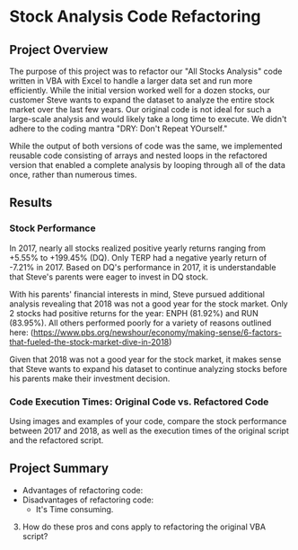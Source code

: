 # Stock Analysis Code Refactoring
  
## Project Overview

The purpose of this project was to refactor our "All Stocks Analysis" code written in VBA with Excel to handle a larger data set and run more efficiently. While the initial version worked well for a dozen stocks, our customer Steve wants to expand the dataset to analyze the entire stock market over the last few years. Our original code is not ideal for such a large-scale analysis and would likely take a long time to execute. We didn't adhere to the coding mantra "DRY: Don't Repeat YOurself." 

While the output of both versions of code was the same, we implemented reusable code consisting of arrays and nested loops in the refactored version that enabled a complete analysis by looping through all of the data once, rather than numerous times.

## Results

### Stock Performance

In 2017, nearly all stocks realized positive yearly returns ranging from +5.55% to +199.45% (DQ). Only TERP had a negative yearly return of -7.21% in 2017. Based on DQ's performance in 2017, it is understandable that Steve's parents were eager to invest in DQ stock.

With his parents' financial interests in mind, Steve pursued additional analysis revealing that 2018 was not a good year for the stock market. Only 2 stocks had positive returns for the year: ENPH (81.92%) and RUN (83.95%). All others performed poorly for a variety of reasons outlined here: 
(https://www.pbs.org/newshour/economy/making-sense/6-factors-that-fueled-the-stock-market-dive-in-2018)
 
Given that 2018 was not a good year for the stock market, it makes sense that Steve wants to expand his dataset to continue analyzing stocks before his parents make their investment decision. 

### Code Execution Times: Original Code vs. Refactored Code

Using images and examples of your code, compare the stock performance between 2017 and 2018, as well as the execution times of the original script and the refactored script.

## Project Summary

- Advantages of refactoring code: 
- Disadvantages of refactoring code: 
  - It's Time consuming.
3. How do these pros and cons apply to refactoring the original VBA script?
